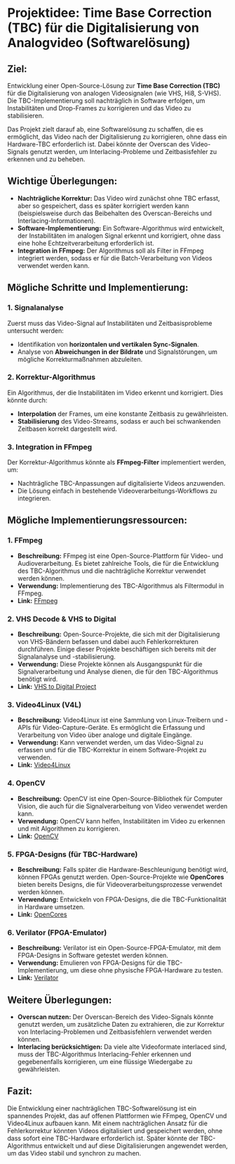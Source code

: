 # Projektidee: Time Base Correction (TBC) für die Digitalisierung von Analogvideo (Softwarelösung)

## Ziel:
Entwicklung einer Open-Source-Lösung zur **Time Base Correction (TBC)** für die Digitalisierung von analogen Videosignalen (wie VHS, Hi8, S-VHS). Die TBC-Implementierung soll nachträglich in Software erfolgen, um Instabilitäten und Drop-Frames zu korrigieren und das Video zu stabilisieren.

Das Projekt zielt darauf ab, eine Softwarelösung zu schaffen, die es ermöglicht, das Video nach der Digitalisierung zu korrigieren, ohne dass ein Hardware-TBC erforderlich ist. Dabei könnte der Overscan des Video-Signals genutzt werden, um Interlacing-Probleme und Zeitbasisfehler zu erkennen und zu beheben.

## Wichtige Überlegungen:
- **Nachträgliche Korrektur:** Das Video wird zunächst ohne TBC erfasst, aber so gespeichert, dass es später korrigiert werden kann (beispielsweise durch das Beibehalten des Overscan-Bereichs und Interlacing-Informationen).
- **Software-Implementierung:** Ein Software-Algorithmus wird entwickelt, der Instabilitäten im analogen Signal erkennt und korrigiert, ohne dass eine hohe Echtzeitverarbeitung erforderlich ist.
- **Integration in FFmpeg:** Der Algorithmus soll als Filter in FFmpeg integriert werden, sodass er für die Batch-Verarbeitung von Videos verwendet werden kann.

## Mögliche Schritte und Implementierung:

### 1. **Signalanalyse**
Zuerst muss das Video-Signal auf Instabilitäten und Zeitbasisprobleme untersucht werden:
- Identifikation von **horizontalen und vertikalen Sync-Signalen**.
- Analyse von **Abweichungen in der Bildrate** und Signalstörungen, um mögliche Korrekturmaßnahmen abzuleiten.

### 2. **Korrektur-Algorithmus**
Ein Algorithmus, der die Instabilitäten im Video erkennt und korrigiert. Dies könnte durch:
- **Interpolation** der Frames, um eine konstante Zeitbasis zu gewährleisten.
- **Stabilisierung** des Video-Streams, sodass er auch bei schwankenden Zeitbasen korrekt dargestellt wird.

### 3. **Integration in FFmpeg**
Der Korrektur-Algorithmus könnte als **FFmpeg-Filter** implementiert werden, um:
- Nachträgliche TBC-Anpassungen auf digitalisierte Videos anzuwenden.
- Die Lösung einfach in bestehende Videoverarbeitungs-Workflows zu integrieren.

## Mögliche Implementierungsressourcen:

### 1. **FFmpeg**
- **Beschreibung:** FFmpeg ist eine Open-Source-Plattform für Video- und Audioverarbeitung. Es bietet zahlreiche Tools, die für die Entwicklung des TBC-Algorithmus und die nachträgliche Korrektur verwendet werden können.
- **Verwendung:** Implementierung des TBC-Algorithmus als Filtermodul in FFmpeg.
- **Link:** [FFmpeg](https://ffmpeg.org/)

### 2. **VHS Decode & VHS to Digital**
- **Beschreibung:** Open-Source-Projekte, die sich mit der Digitalisierung von VHS-Bändern befassen und dabei auch Fehlerkorrekturen durchführen. Einige dieser Projekte beschäftigen sich bereits mit der Signalanalyse und -stabilisierung.
- **Verwendung:** Diese Projekte können als Ausgangspunkt für die Signalverarbeitung und Analyse dienen, die für den TBC-Algorithmus benötigt wird.
- **Link:** [VHS to Digital Project](https://github.com/markus-perl/vhs-to-digital)

### 3. **Video4Linux (V4L)**
- **Beschreibung:** Video4Linux ist eine Sammlung von Linux-Treibern und -APIs für Video-Capture-Geräte. Es ermöglicht die Erfassung und Verarbeitung von Video über analoge und digitale Eingänge.
- **Verwendung:** Kann verwendet werden, um das Video-Signal zu erfassen und für die TBC-Korrektur in einem Software-Projekt zu verwenden.
- **Link:** [Video4Linux](https://www.linuxtv.org/)

### 4. **OpenCV**
- **Beschreibung:** OpenCV ist eine Open-Source-Bibliothek für Computer Vision, die auch für die Signalverarbeitung von Video verwendet werden kann.
- **Verwendung:** OpenCV kann helfen, Instabilitäten im Video zu erkennen und mit Algorithmen zu korrigieren.
- **Link:** [OpenCV](https://opencv.org/)

### 5. **FPGA-Designs (für TBC-Hardware)**
- **Beschreibung:** Falls später die Hardware-Beschleunigung benötigt wird, können FPGAs genutzt werden. Open-Source-Projekte wie **OpenCores** bieten bereits Designs, die für Videoverarbeitungsprozesse verwendet werden können.
- **Verwendung:** Entwickeln von FPGA-Designs, die die TBC-Funktionalität in Hardware umsetzen.
- **Link:** [OpenCores](https://opencores.org/)

### 6. **Verilator (FPGA-Emulator)**
- **Beschreibung:** Verilator ist ein Open-Source-FPGA-Emulator, mit dem FPGA-Designs in Software getestet werden können.
- **Verwendung:** Emulieren von FPGA-Designs für die TBC-Implementierung, um diese ohne physische FPGA-Hardware zu testen.
- **Link:** [Verilator](https://www.veripool.org/projects/verilator)

## Weitere Überlegungen:
- **Overscan nutzen:** Der Overscan-Bereich des Video-Signals könnte genutzt werden, um zusätzliche Daten zu extrahieren, die zur Korrektur von Interlacing-Problemen und Zeitbasisfehlern verwendet werden können.
- **Interlacing berücksichtigen:** Da viele alte Videoformate interlaced sind, muss der TBC-Algorithmus Interlacing-Fehler erkennen und gegebenenfalls korrigieren, um eine flüssige Wiedergabe zu gewährleisten.

## Fazit:
Die Entwicklung einer nachträglichen TBC-Softwarelösung ist ein spannendes Projekt, das auf offenen Plattformen wie FFmpeg, OpenCV und Video4Linux aufbauen kann. Mit einem nachträglichen Ansatz für die Fehlerkorrektur könnten Videos digitalisiert und gespeichert werden, ohne dass sofort eine TBC-Hardware erforderlich ist. Später könnte der TBC-Algorithmus entwickelt und auf diese Digitalisierungen angewendet werden, um das Video stabil und synchron zu machen.
